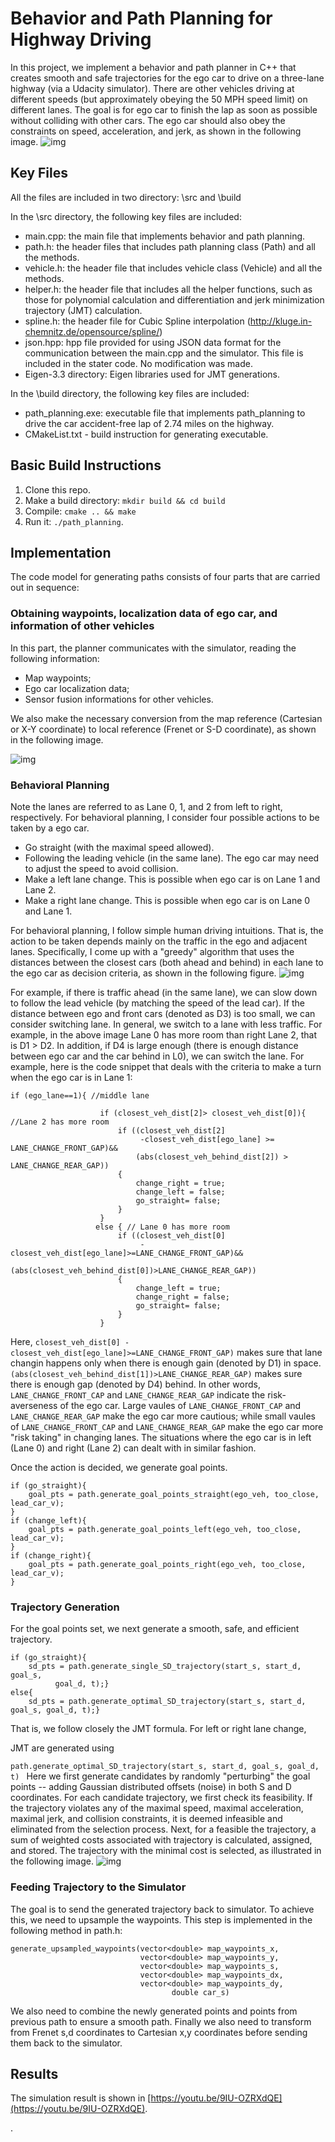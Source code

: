
# Behavior and Path Planning for Highway Driving

In this project,  we implement a behavior and path planner in C++ that creates smooth and safe trajectories for the ego car to drive on a three-lane highway (via a Udacity simulator). There are other vehicles driving at different speeds (but approximately obeying the 50 MPH speed limit) on different lanes. The goal is for ego car to finish the lap as soon as possible without colliding with other cars. The ego car should also obey the constraints on speed,  acceleration, and jerk, as shown in the following image.
![img](images/simulator.png)


## Key Files 
All the files are included in two directory: \src and \build

In the \src directory, the following key files are included:

* main.cpp: the main file that implements behavior and path planning.
* path.h: the header files that includes path planning class (Path) and all the methods.
* vehicle.h: the header file that includes vehicle class (Vehicle) and all the methods.
* helper.h: the header file that includes all the helper functions, such as those for polynomial calculation and differentiation and jerk minimization trajectory (JMT) calculation.
* spline.h: the header file for Cubic Spline interpolation (http://kluge.in-chemnitz.de/opensource/spline/)
* json.hpp: hpp file provided for using JSON data format for the communication between the main.cpp and the simulator.  This file is included in the stater code. No modification was made.
* Eigen-3.3 directory: Eigen libraries used for JMT generations.

In the \build directory, the following key files are included:

* path_planning.exe: executable file that implements path_planning to drive the car accident-free lap of 2.74 miles on the highway.
* CMakeList.txt - build instruction for generating executable.


## Basic Build Instructions

1. Clone this repo.
2. Make a build directory: `mkdir build && cd build`
3. Compile: `cmake .. && make`
4. Run it: `./path_planning`.


## Implementation

The code model for generating paths consists of four parts that are carried out in sequence:

### Obtaining waypoints, localization data of ego car, and information of other vehicles 

In this part, the planner communicates with the simulator, reading the following information:

* Map waypoints;  
* Ego car localization data;
* Sensor fusion informations for other vehicles. 

We also make the necessary conversion from the map reference (Cartesian or X-Y coordinate) to local reference (Frenet or S-D coordinate), as shown in the following image.

![img](images/cartesian_vs_frenet.png)

### Behavioral Planning

Note the lanes are referred to as Lane 0, 1, and 2 from left to right, respectively. For behavioral planning, I consider four possible actions to be taken by a ego car.       
 
* Go straight (with the maximal speed allowed). 
* Following the leading vehicle (in the same lane). The ego car may need to adjust the speed to avoid collision.
* Make a left lane change. This is possible when ego car is on Lane 1 and Lane 2. 
* Make a right lane change. This is possible when ego car is on Lane 0 and Lane 1.

For behavioral planning, I follow simple human driving intuitions. That is, the action to be taken depends mainly on the traffic in the ego and adjacent lanes. Specifically, I come up with a "greedy" algorithm that uses the distances between the closest cars (both ahead and behind) in each lane to the ego car as decision criteria, as shown in the following figure.
![img](images/path_planning_left_turn.jpg)

For example,  if there is traffic ahead (in the same lane), we can slow down to follow the lead vehicle (by matching the speed of the lead car). If the distance between ego and front cars (denoted as D3) is too small, we can consider switching lane. In general, we switch to a lane with less traffic. For example, in the above image Lane 0 has more room than right Lane 2, that is D1 > D2. In addition, if D4 is large enough (there is enough distance between ego car and the car behind in L0), we can switch the lane.
For example, here is the code snippet that deals with the criteria to make a  turn when the ego car is in Lane 1:

```
if (ego_lane==1){ //middle lane
                    
                    if (closest_veh_dist[2]> closest_veh_dist[0]){ //Lane 2 has more room
                        if ((closest_veh_dist[2]
                             -closest_veh_dist[ego_lane] >= LANE_CHANGE_FRONT_GAP)&&
                            (abs(closest_veh_behind_dist[2]) > LANE_CHANGE_REAR_GAP))
                        {
                            change_right = true;
                            change_left = false;
                            go_straight= false;
                        }
                    }
                   else { // Lane 0 has more room
                        if ((closest_veh_dist[0]
                             -closest_veh_dist[ego_lane]>=LANE_CHANGE_FRONT_GAP)&&
                            (abs(closest_veh_behind_dist[0])>LANE_CHANGE_REAR_GAP))
                        {
                            change_left = true;
                            change_right = false;
                            go_straight= false;
                        }
                    }

```
Here, `closest_veh_dist[0]
                         -closest_veh_dist[ego_lane]>=LANE_CHANGE_FRONT_GAP)`
makes sure that lane changin happens only when there is enough gain (denoted by D1) in space.   
`(abs(closest_veh_behind_dist[1])>LANE_CHANGE_REAR_GAP)` makes sure there is enough gap (denoted by D4) behind.  In other words, ```LANE_CHANGE_FRONT_CAP``` and ```LANE_CHANGE_REAR_GAP``` indicate the risk-averseness of the ego car. Large vaules of ```LANE_CHANGE_FRONT_CAP``` and ```LANE_CHANGE_REAR_GAP``` make the ego car more cautious; while small vaules of ```LANE_CHANGE_FRONT_CAP``` and ```LANE_CHANGE_REAR_GAP``` make the ego car more "risk taking" in changing lanes.   The situations where the ego car is in left (Lane 0) and right (Lane 2) can dealt with in similar fashion.         


Once the action is decided, we generate goal points. 

```
if (go_straight){
    goal_pts = path.generate_goal_points_straight(ego_veh, too_close, lead_car_v);
}
if (change_left){
    goal_pts = path.generate_goal_points_left(ego_veh, too_close, lead_car_v);
}
if (change_right){
    goal_pts = path.generate_goal_points_right(ego_veh, too_close, lead_car_v);
}
```

### Trajectory Generation

For the goal points set, we next generate a smooth, safe, and efficient trajectory. 
```
if (go_straight){
    sd_pts = path.generate_single_SD_trajectory(start_s, start_d, goal_s,   
          goal_d, t);}
else{
    sd_pts = path.generate_optimal_SD_trajectory(start_s, start_d, goal_s, goal_d, t);}
```

That is, we follow closely the JMT formula. For left or right lane change,

JMT are generated using 

`path.generate_optimal_SD_trajectory(start_s, start_d, goal_s, goal_d, t)
`
Here we first generate candidates by randomly "perturbing" the goal points -- adding Gaussian distributed offsets (noise) in both S and D coordinates.  For each candidate trajectory, we first check its feasibility. If the trajectory violates any of the maximal speed, maximal acceleration, maximal jerk, and collision constraints, it is deemed infeasible and eliminated from the selection process. Next, for a feasible the trajectory, a sum of weighted costs associated with trajectory is calculated, assigned, and stored. The trajectory with the minimal cost is selected, as illustrated in the following image. 
![img](images/optimal_trajectory.png)


### Feeding Trajectory to the Simulator

The goal is to send the generated trajectory back to simulator. To achieve this, we need to upsample the waypoints. This step is implemented in the following method in path.h:

```
generate_upsampled_waypoints(vector<double> map_waypoints_x,
                             vector<double> map_waypoints_y,
                             vector<double> map_waypoints_s,
                             vector<double> map_waypoints_dx,
                             vector<double> map_waypoints_dy,
                                    double car_s)
```
We also need to combine the newly generated points and points from previous path to ensure a smooth path. Finally we also need to transform from Frenet s,d coordinates to Cartesian x,y coordinates before sending them back to the simulator.

## Results

The simulation result is shown in [https://youtu.be/9IU-OZRXdQE](https://youtu.be/9IU-OZRXdQE).  

.
                                  
                                          
                                                 
